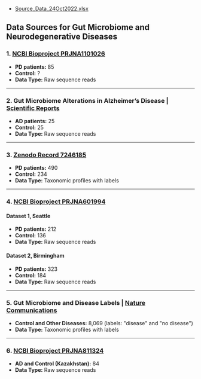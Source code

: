 - [Source_Data_24Oct2022.xlsx](https://zenodo.org/records/7246185)


## Data Sources for Gut Microbiome and Neurodegenerative Diseases

### 1. [NCBI Bioproject PRJNA1101026](https://www.ncbi.nlm.nih.gov/bioproject/PRJNA1101026/)
- **PD patients:** 85
- **Control:** ?
- **Data Type:** Raw sequence reads

---

### 2. Gut Microbiome Alterations in Alzheimer’s Disease | [Scientific Reports](https://www.nature.com/articles/s41598-022-24645-9)
- **AD patients:** 25
- **Control:** 25
- **Data Type:** Raw sequence reads

---

### 3. [Zenodo Record 7246185](https://zenodo.org/records/7246185)
- **PD patients:** 490
- **Control:** 234
- **Data Type:** Taxonomic profiles with labels

---

### 4. [NCBI Bioproject PRJNA601994](https://www.ncbi.nlm.nih.gov/bioproject/?term=PRJNA601994)
#### Dataset 1, Seattle
- **PD patients:** 212
- **Control:** 136
- **Data Type:** Raw sequence reads

#### Dataset 2, Birmingham
- **PD patients:** 323
- **Control:** 184
- **Data Type:** Raw sequence reads

---

### 5. Gut Microbiome and Disease Labels | [Nature Communications](https://www.nature.com/articles/s41467-024-51651-9#data-availability)
- **Control and Other Diseases:** 8,069 (labels: "disease" and "no disease")
- **Data Type:** Taxonomic profiles with labels

---

### 6. [NCBI Bioproject PRJNA811324](https://www.ncbi.nlm.nih.gov/bioproject/PRJNA811324/)
- **AD and Control (Kazakhstan):** 84
- **Data Type:** Raw sequence reads

